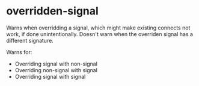 # overridden-signal

Warns when overridding a signal, which might make existing connects not work, if done unintentionally.
Doesn't warn when the overriden signal has a different signature.

Warns for:
- Overriding signal with non-signal
- Overriding non-signal with signal
- Overriding signal with signal
